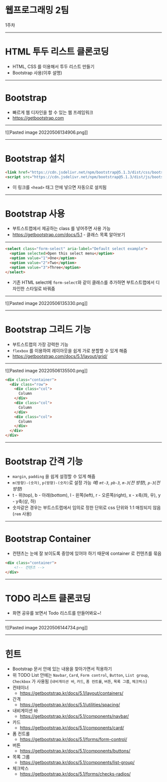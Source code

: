 # 웹프로그래밍 2팀
1주차

---
# HTML 투두 리스트 클론코딩
- HTML, CSS 를 이용해서 투두 리스트 만들기
- Bootstrap 사용(이후 설명)
---

# Bootstrap
- 빠르게 웹 디자인을 할 수 있는 웹 프레임워크
- https://getbootstrap.com
---
![[Pasted image 20220506134906.png]]

---
# Bootstrap 설치
```html
<link href="https://cdn.jsdelivr.net/npm/bootstrap@5.1.3/dist/css/bootstrap.min.css" rel="stylesheet" integrity="sha384-1BmE4kWBq78iYhFldvKuhfTAU6auU8tT94WrHftjDbrCEXSU1oBoqyl2QvZ6jIW3" crossorigin="anonymous">
<script src="https://cdn.jsdelivr.net/npm/bootstrap@5.1.3/dist/js/bootstrap.bundle.min.js" integrity="sha384-ka7Sk0Gln4gmtz2MlQnikT1wXgYsOg+OMhuP+IlRH9sENBO0LRn5q+8nbTov4+1p" crossorigin="anonymous"></script>
```
- 이 링크를 `<head>` 태그 안에 넣으면 자동으로 설치됨

---
# Bootstrap 사용
- 부트스트랩에서 제공하는 class 를 넣어주면 사용 가능
- https://getbootstrap.com/docs/5.1 - 클래스 목록 알아보기

---

```html
<select class="form-select" aria-label="Default select example">
  <option selected>Open this select menu</option>
  <option value="1">One</option>
  <option value="2">Two</option>
  <option value="3">Three</option>
</select>
```
- 기존 HTML select에 `form-select`와 같이 클래스를 추가하면 부트스트랩에서 디자인한 스타일로 바꿔줌

---
![[Pasted image 20220506135330.png]]

---
# Bootstrap 그리드 기능
- 부트스트랩의 가장 강력한 기능
- `flexbox` 를 이용하여 레이아웃을 쉽게 가로 분할할 수 있게 해줌
- https://getbootstrap.com/docs/5.1/layout/grid/

---
![[Pasted image 20220506135500.png]]
```html
<div class="container">
  <div class="row">
    <div class="col">
      Column
    </div>
    <div class="col">
      Column
    </div>
    <div class="col">
      Column
    </div>
  </div>
</div>
```

---
# Bootstrap 간격 기능
- `margin`, `padding` 을 쉽게 설정할 수 있게 해줌
- `m(방향)-(숫자)`, `p(방향)-(숫자)`로 설정 가능 _예) `mt-3`, `pb-3`, `m-3`(전 방향), `p-3`(전 방향)_
- t - 위(top), b - 아래(bottom), l - 왼쪽(left), r - 오른쪽(right), x - x축(좌, 우), y - y축(상, 하)
- 숫자같은 경우는 부트스트랩에서 임의로 정한 단위로 css 단위와 1:1 매칭되지 않음(`rem` 사용)
---
# Bootstrap Container
- 컨텐츠는 눈에 잘 보이도록 중앙에 있어야 하기 때문에 container 로 컨텐츠를 묶음
```html
<div class="container">
	<!-- 컨텐츠 -->
</div>
```

---
# TODO 리스트 클론코딩
- 화면 공유를 보면서 Todo 리스트를 만들어봐요~!
---
![[Pasted image 20220506144734.png]]

---
# 힌트
- Bootstrap 문서 안에 있는 내용을 찾아가면서 적용하기
- 위 TODO List 안에는 `Navbar`, `Card`, `Form control`, `Button`, `List group`, `Checkbox` 가 사용됨
  (`내비게이션 바`, `카드`, `폼 컨트롤`, `버튼`, `목록 그룹`, `체크박스`)
- 컨테이너
	- https://getbootstrap.kr/docs/5.1/layout/containers/
- 간격
	- https://getbootstrap.kr/docs/5.1/utilities/spacing/
- 내비게이션 바
	- https://getbootstrap.kr/docs/5.1/components/navbar/
- 카드
	- https://getbootstrap.kr/docs/5.1/components/card/
- 폼 컨트롤
	- https://getbootstrap.kr/docs/5.1/forms/form-control/
- 버튼
	- https://getbootstrap.kr/docs/5.1/components/buttons/
- 목록 그룹
	- https://getbootstrap.kr/docs/5.1/components/list-group/
- 체크박스
	- https://getbootstrap.kr/docs/5.1/forms/checks-radios/